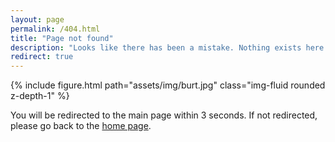 ```yaml
---
layout: page
permalink: /404.html
title: "Page not found"
description: "Looks like there has been a mistake. Nothing exists here."
redirect: true
---
```


<!-- You will be redirected to the main page within 3 seconds. If not redirected, please go back to the [home page]({{ site.baseurl | prepend: site.url }}). -->
{% include figure.html path="assets/img/burt.jpg" class="img-fluid rounded z-depth-1" %}
<p>You will be redirected to the main page within 3 seconds. If not redirected, please go back to the <a href="{{ site.baseurl }}/">home page</a>.</p>
